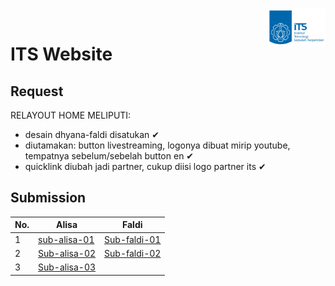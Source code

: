 <br><a href="https://aimeos.org/">
    <img src="img/logo-its-biru-transparan.png" alt="Aimeos logo" title="Aimeos" align="right" height="60" />
</a><br>

# ITS Website
## Request

RELAYOUT HOME MELIPUTI:

- desain dhyana-faldi disatukan ✔
- diutamakan: button livestreaming, logonya dibuat mirip youtube, tempatnya sebelum/sebelah button en ✔
- quicklink diubah jadi partner, cukup diisi logo partner its ✔

## Submission

| No. | Alisa                              | Faldi                              |
|-----|------------------------------------|------------------------------------|
| 1   | [sub-alisa-01](./submission/01.md) | [Sub-faldi-01](./submission/04.md) |
| 2   | [Sub-alisa-02](./submission/02.md) | [Sub-faldi-02](./submission/05.md) |
| 3   | [Sub-alisa-03](./submission/03.md) |                                    |